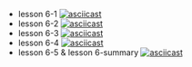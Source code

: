 - lesson 6-1
[![asciicast](https://asciinema.org/a/9R8EaOnNsSYKnk6zECLiYETmO.svg)](https://asciinema.org/a/9R8EaOnNsSYKnk6zECLiYETmO)
- lesson 6-2
[![asciicast](https://asciinema.org/a/Roa0n5zTItwn6aIRRZLblMsmw.svg)](https://asciinema.org/a/Roa0n5zTItwn6aIRRZLblMsmw)
- lesson 6-3
[![asciicast](https://asciinema.org/a/E3h0I3RiWWCJ9xHPRURTX5kAP.svg)](https://asciinema.org/a/E3h0I3RiWWCJ9xHPRURTX5kAP)
- lesson 6-4
[![asciicast](https://asciinema.org/a/TEZQ9kgBnTwbtxacqnc7BhCjT.svg)](https://asciinema.org/a/TEZQ9kgBnTwbtxacqnc7BhCjT)
- lesson 6-5 & lesson 6-summary
[![asciicast](https://asciinema.org/a/hbdtDC1P8vrvSZLl6vTiYNgc2.svg)](https://asciinema.org/a/hbdtDC1P8vrvSZLl6vTiYNgc2)